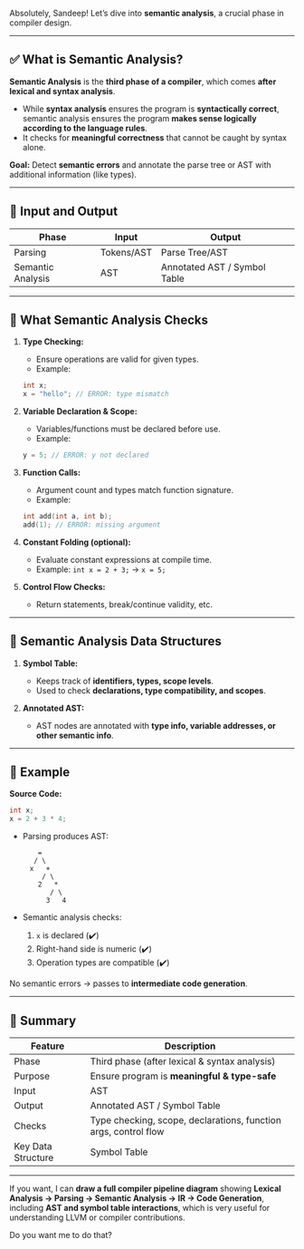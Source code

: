 Absolutely, Sandeep! Let’s dive into **semantic analysis**, a crucial phase in compiler design.

---

## ✅ What is Semantic Analysis?

**Semantic Analysis** is the **third phase of a compiler**, which comes **after lexical and syntax analysis**.

* While **syntax analysis** ensures the program is **syntactically correct**, semantic analysis ensures the program **makes sense logically according to the language rules**.
* It checks for **meaningful correctness** that cannot be caught by syntax alone.

**Goal:** Detect **semantic errors** and annotate the parse tree or AST with additional information (like types).

---

## 🔹 Input and Output

| Phase             | Input      | Output                       |
| ----------------- | ---------- | ---------------------------- |
| Parsing           | Tokens/AST | Parse Tree/AST               |
| Semantic Analysis | AST        | Annotated AST / Symbol Table |

---

## 🔹 What Semantic Analysis Checks

1. **Type Checking:**

   * Ensure operations are valid for given types.
   * Example:

   ```cpp
   int x;
   x = "hello"; // ERROR: type mismatch
   ```

2. **Variable Declaration & Scope:**

   * Variables/functions must be declared before use.
   * Example:

   ```cpp
   y = 5; // ERROR: y not declared
   ```

3. **Function Calls:**

   * Argument count and types match function signature.
   * Example:

   ```cpp
   int add(int a, int b);
   add(1); // ERROR: missing argument
   ```

4. **Constant Folding (optional):**

   * Evaluate constant expressions at compile time.
   * Example: `int x = 2 + 3;` → `x = 5;`

5. **Control Flow Checks:**

   * Return statements, break/continue validity, etc.

---

## 🔹 Semantic Analysis Data Structures

1. **Symbol Table:**

   * Keeps track of **identifiers, types, scope levels**.
   * Used to check **declarations, type compatibility, and scopes**.

2. **Annotated AST:**

   * AST nodes are annotated with **type info, variable addresses, or other semantic info**.

---

## 🔹 Example

**Source Code:**

```cpp
int x;
x = 2 + 3 * 4;
```

* Parsing produces AST:

```
       =
      / \
     x   +
        / \
       2   *
          / \
         3   4
```

* Semantic analysis checks:

  1. `x` is declared (✔️)
  2. Right-hand side is numeric (✔️)
  3. Operation types are compatible (✔️)

No semantic errors → passes to **intermediate code generation**.

---

## 🔹 Summary

| Feature            | Description                                                     |
| ------------------ | --------------------------------------------------------------- |
| Phase              | Third phase (after lexical & syntax analysis)                   |
| Purpose            | Ensure program is **meaningful & type-safe**                    |
| Input              | AST                                                             |
| Output             | Annotated AST / Symbol Table                                    |
| Checks             | Type checking, scope, declarations, function args, control flow |
| Key Data Structure | Symbol Table                                                    |

---

If you want, I can **draw a full compiler pipeline diagram** showing **Lexical Analysis → Parsing → Semantic Analysis → IR → Code Generation**, including **AST and symbol table interactions**, which is very useful for understanding LLVM or compiler contributions.

Do you want me to do that?
